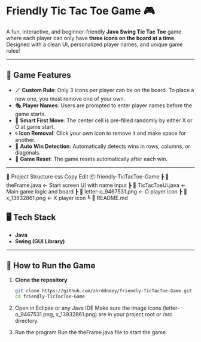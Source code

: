 # Friendly Tic Tac Toe Game 🎮

A fun, interactive, and beginner-friendly **Java Swing Tic Tac Toe** game where each player can only have **three icons on the board at a time**. Designed with a clean UI, personalized player names, and unique game rules!

---

## 🧠 Game Features

- 🪄 **Custom Rule**: Only 3 icons per player can be on the board. To place a new one, you must remove one of your own.
- 🎭 **Player Names**: Users are prompted to enter player names before the game starts.
- 🎯 **Smart First Move**: The center cell is pre-filled randomly by either X or O at game start.
- 🌀 **Icon Removal**: Click your own icon to remove it and make space for another.
- 🧠 **Auto Win Detection**: Automatically detects wins in rows, columns, or diagonals.
- 🔁 **Game Reset**: The game resets automatically after each win.

---
📂 Project Structure
css
Copy
Edit
📦 friendly-TicTacToe-Game
 ┣ 📜 theFrame.java         ← Start screen UI with name input
 ┣ 📜 TicTacToeUi.java      ← Main game logic and board
 ┣ 📸 letter-o_9467531.png  ← O player icon
 ┣ 📸 x_13932861.png        ← X player icon
 ┗ 📜 README.md

 
## 🖥️ Tech Stack
- **Java**
- **Swing (GUI Library)**

---

## 🚀 How to Run the Game

1. **Clone the repository**  
   ```bash
   git clone https://github.com/zhrddneey/friendly-TicTacToe-Game.git
   cd friendly-TicTacToe-Game
2. Open in Eclipse or any Java IDE
Make sure the image icons (letter-o_9467531.png, x_13932861.png) are in your project root or /src directory.

3. Run the program
Run the theFrame.java file to start the game.
